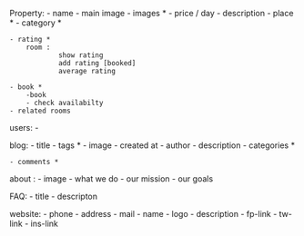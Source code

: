 Property:
    - name
    - main image
    - images *
    - price / day
    - description
    - place  *
    - category *
    
    
    - rating *
        room : 
                show rating 
                add rating [booked]
                average rating

    - book *
        -book
        - check availabilty
    - related rooms

users:
    -

blog:
    - title
    - tags *
    - image
    - created at
    - author
    - description
    - categories *


    - comments *

about :
    - image
    - what we do
    - our mission
    - our goals

FAQ:
    - title
    - descripton


website:
    - phone
    - address 
    - mail
    - name 
    - logo
    - description
    - fp-link
    - tw-link
    - ins-link
